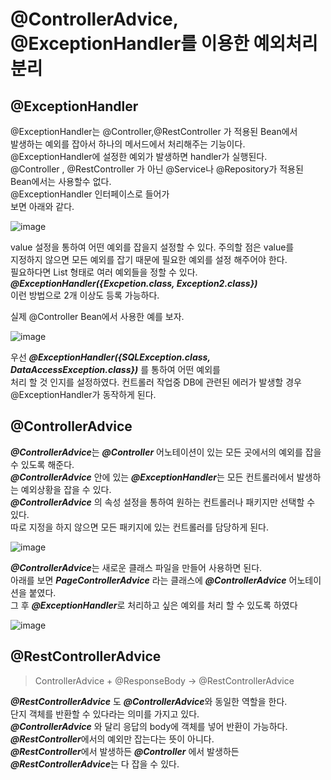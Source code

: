 # @ControllerAdvice, @ExceptionHandler를 이용한 예외처리 분리

## @ExceptionHandler

@ExceptionHandler는 @Controller,@RestController 가 적용된 Bean에서   
발생하는 예외를 잡아서 하나의 메서드에서 처리해주는 기능이다.   
@ExceptionHandler에 설정한 예외가 발생하면 handler가 실행된다.   
@Controller , @RestController 가 아닌 @Service나 @Repository가 적용된 Bean에서는 사용할수 없다.   
@ExceptionHandler 인터페이스로 들어가   
보면 아래와 같다.

![image](https://user-images.githubusercontent.com/85658845/175472457-b780bd99-cbc1-4021-86e9-4b08ba7f31d7.png)

value 설정을 통하여 어떤 예외를 잡을지 설정할 수 있다. 주의할 점은 value를   
지정하지 않으면 모든 예외를 잡기 때문에 필요한 예외를 설정 해주어야 한다.  
필요하다면 List 형태로 여러 예외들을 정할 수 있다.   
***@ExceptionHandler({Excpetion.class, Exception2.class})***   
이런 방법으로 2개 이상도 등록 가능하다.

실제 @Controller Bean에서 사용한 예를 보자.

![image](https://user-images.githubusercontent.com/85658845/175472781-2fd0084a-9889-4e60-9c4e-81ddb07d884c.png)

우선 ***@ExceptionHandler({SQLException.class, DataAccessException.class})*** 를 통하여 어떤 예외를   
처리 할 것 인지를 설정하였다. 컨트롤러 작업중 DB에 관련된 에러가 발생할 경우 @ExceptionHandler가 동작하게 된다.

## @ControllerAdvice
***@ControllerAdvice***는 ***@Controller*** 어노테이션이 있는 모든 곳에서의 예외를 잡을 수 있도록 해준다.   
***@ControllerAdvice*** 안에 있는 ***@ExceptionHandler***는 모든 컨트롤러에서 발생하는 예외상황을 잡을 수 있다.   
***@ControllerAdvice*** 의 속성 설정을 통하여 원하는 컨트롤러나 패키지만 선택할 수 있다.   
따로 지정을 하지 않으면 모든 패키지에 있는 컨트롤러를 담당하게 된다.

![image](https://user-images.githubusercontent.com/85658845/175473261-c0c566e8-2547-470a-b484-024f010a77b7.png)

***@ControllerAdvice***는 새로운 클래스 파일을 만들어 사용하면 된다.   
아래를 보면 ***PageControllerAdvice*** 라는 클래스에 ***@ControllerAdvice*** 어노테이션을 붙였다.   
그 후 ***@ExceptionHandler***로 처리하고 싶은 예외를 처리 할 수 있도록 하였다  

![image](https://user-images.githubusercontent.com/85658845/175473481-9200d580-cb1b-488a-8a2e-3802f7ac01e6.png)

## @RestControllerAdvice
> ControllerAdvice + @ResponseBody → @RestControllerAdvice

***@RestControllerAdvice*** 도 ***@ControllerAdvice***와 동일한 역할을 한다.   
단지 객체를 반환할 수 있다라는 의미를 가지고 있다.   
***@ControllerAdvice*** 와 달리 응답의 body에 객체를 넣어 반환이 가능하다.   
***@RestController***에서의 예외만 잡는다는 뜻이 아니다.   
***@RestController***에서 발생하든 ***@Controller*** 에서 발생하든 ***@RestControllerAdvice***는 다 잡을 수 있다.
